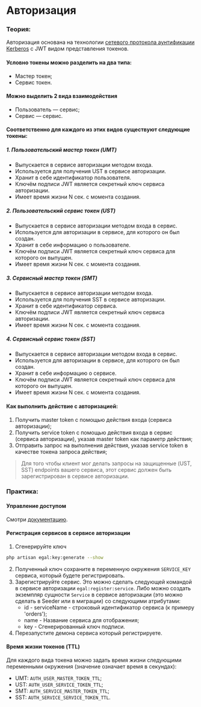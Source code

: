 # Авторизация

### Теория:

Авторизация основана на технологии
[сетевого протокола аунтификации Kerberos](https://ru.wikipedia.org/wiki/Kerberos)
с JWT видом представления токенов.


#### Условно токены можно разделить на два типа:

* Мастер токен;
* Сервис токен.


#### Можно выделить 2 вида взаимодействия

* Пользователь — сервис;
* Сервис — сервис.


#### Соответственно для каждого из этих видов существуют следующие токены:

##### 1. Пользовательский мастер токен (UMT)

* Выпускается в сервисе авторизации методом входа.
* Используется для получения UST в сервисе авторизации.
* Хранит в себе идентификатор пользователя.
* Ключём подписи JWT является секретный ключ сервиса авторизации.
* Имеет время жизни N сек. с момента создания.

##### 2. Пользовательский сервис токен (UST)

* Выпускается в сервисе авторизации методом входа в сервис.
* Используется для авторизации в сервисе, для которого он был создан.
* Хранит в себе информацию о пользователе.
* Ключём подписи JWT является секретный ключ сервиса для которого он
  выпущен.
* Имеет время жизни N сек. с момента создания.

##### 3. Сервисный мастер токен (SMT)

* Выпускается в сервисе авторизации методом входа.
* Используется для получения SST в сервисе авторизации.
* Хранит в себе идентификатор сервиса.
* Ключём подписи JWT является секретный ключ сервиса авторизации.
* Имеет время жизни N сек. с момента создания.

##### 4. Сервисный сервис токен (SST)

* Выпускается в сервисе авторизации методом входа в сервис.
* Используется для авторизации в сервисе, для которого он был создан.
* Хранит в себе информацию о сервисе.
* Ключём подписи JWT является секретный ключ сервиса для которого он
  выпущен.
* Имеет время жизни N сек. с момента создания.

#### Как выполнить действие с авторизацией:

1. Получить master token с помощью действия входа (сервиса авторизации);
2. Получить service token с помощью действия входа в сервис (сервиса
   авторизации), указав master token как параметр действия;
3. Отправить запрос на выполнения действия, указав service token в
   качестве токена запроса действия;

> Для того чтобы клиент мог делать запросы на защищенные (UST, SST)
> endpoints вашего сервиса, этот сервис должен быть зарегистрирован в
> сервисе авторизации.

### Практика:

#### Управление доступом

Смотри [документацию](/server/access_control.md).

#### Регистрация сервисов в сервисе авторизации

1. Сгенерируйте ключ

```bash
php artisan egal:key:generate --show
```

2. Полученный ключ сохраните в переменную окружения `SERVICE_KEY`
   сервиса, который будете регистрировать.
3. Зарегистрируйте сервис. Это можно сделать следующей командой в
   сервисе авторизации `egal:register:service`. Либо можно создать
   экземпляр сущности `Service` в сервисе авторизации (это можно сделать
   в Seeder или в миграции) со следующими атрибутами:
   * id - serviceName - строковый идентификатор сервиса (к примеру
     'orders');
   * name - Название сервиса для отображения;
   * key - Сгенерированный ключ подписи.
4. Перезапустите демона сервиса который регистрируете.


#### Время жизни токенов (TTL)

Для каждого вида токена можно задать время жизни следующими переменными
окружения (значение означает время в секундах):
* UMT: `AUTH_USER_MASTER_TOKEN_TTL`;
* UST: `AUTH_USER_SERVICE_TOKEN_TTL`;
* SMT: `AUTH_SERVICE_MASTER_TOKEN_TTL`;
* SST: `AUTH_SERVICE_SERVICE_TOKEN_TTL`.

